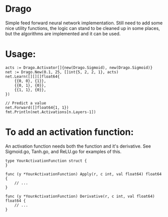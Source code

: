 Drago
===

Simple feed forward neural network implementation. Still need to add some nice utility functions, the logic can stand to be cleaned up in some places, but the algorithms are implemented and it can be used.

Usage:
===

    acts := Drago.Activator[]{new(Drago.Sigmoid), new(Drago.Sigmoid)}
    net := Drago.New(0.1, 25, []int{5, 2, 2, 1}, acts)
    net.Learn([][][]float64{
        {{0, 0}, {1}},
        {{0, 1}, {0}},
        {{1, 1}, {0}},
    })

    // Predict a value
    net.Forward([]float64{1, 1})
    fmt.Println(net.Activations[n.Layers-1])

To add an activation function: 
===

An activation function needs both the function and it's derivative. See Sigmoid.go, Tanh.go, and ReLU.go for examples of this.

    type YourActivationFunction struct {
    }

    func (y *YourActivationFunction) Apply(r, c int, val float64) float64 {
        // ...
    }

    func (y *YourActivationFunction) Derivative(r, c int, val float64) float64 {
        // ...
    }
